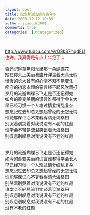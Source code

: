 ```yaml
---
layout: post
title: 纪念那逝去的青春年华
date: 2008-12-12 19:39
author: jiangdi2000
comments: true
categories: [Uncategorized]
---
```

<div id="msgcns!C840C88DA912213B!1291" class="bvMsg"> <br />
<a href="http://www.tudou.com/v/rQ8kS7mqdFU">http://www.tudou.com/v/rQ8kS7mqdFU</a>
<br /><span style="color:rgb(192,0,0);">也许，我真得是有点上年纪了…</span><br /><br />否还记得童年阳光里那一朵蝴蝶花
<br />她在你头上美丽地盛开洋溢着天真无瑕
<br />慢慢的长大曾有的心情不知不觉变化
<br />痴守的初恋永恒的誓言经不起风吹雨打
<br />岁月的流逝蝴蝶已飞走是否还记得她
<br />如今的善变美丽的谎言谁都得学会长大
<br />早已经习惯一个人难过情爱纷乱复杂
<br />想忘记过去却总又想起曾经的无怨无悔
<br />谁能够保证心不变看得清沧海桑田
<br />别哭着别哭着对我说没有不老的红颜
<br />谁学会不轻易流泪笑谈着沧海桑田
<br />别叹息别叹息对我说没有不老的红颜
<br />
<br />
<br />岁月的流逝蝴蝶已飞走是否还记得她
<br />如今的善变美丽的谎言谁都得学会长大
<br />早已经习惯一个人难过情爱纷乱复杂
<br />想忘记过去却总又想起曾经的无怨无悔
<br />谁能够保证心不变看得清沧海桑田
<br />别哭着别哭着对我说没有不老的红颜
<br />谁学会不轻易流泪笑谈着沧海桑田
<br />别叹息别叹息对我说没有不老的红颜
<br />别叹息别叹息对我说没有不老的红颜
<br />没有不老的红颜<br /><br />

</div>
